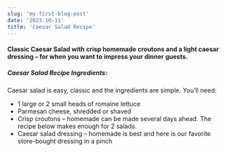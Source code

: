 ```yaml
---
slug: 'my-first-blog-post'
date: '2023-10-11'
title: 'Caesar Salad Recipe'
---
```


#### Classic **Caesar Salad** with crisp homemade croutons and a light caesar dressing – for when you want to impress your dinner guests.

##### Caesar Salad Recipe Ingredients:

Caesar salad is easy, classic and the ingredients are simple. You’ll need:

- 1 large or 2 small heads of romaine lettuce
- Parmesan cheese, shredded or shaved
- Crisp croutons – homemade can be made several days ahead. The recipe below makes enough for 2 salads.
- Caesar salad dressing – homemade is best and here is our favorite store-bought dressing in a pinch
